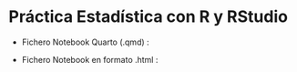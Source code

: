 # Práctica Estadística con R y RStudio

- Fichero Notebook Quarto (.qmd) : 


- Fichero Notebook en formato .html : 